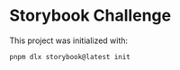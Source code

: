 # Storybook Challenge

This project was initialized with:

```sh
pnpm dlx storybook@latest init
```
